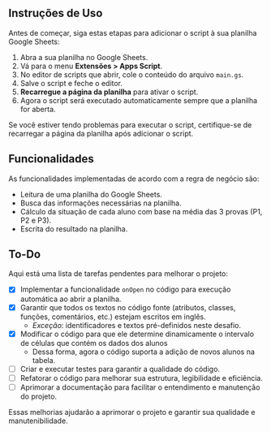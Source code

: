 ## Instruções de Uso

Antes de começar, siga estas etapas para adicionar o script à sua planilha Google Sheets:

1. Abra a sua planilha no Google Sheets.
2. Vá para o menu **Extensões > Apps Script**.
3. No editor de scripts que abrir, cole o conteúdo do arquivo `main.gs`.
4. Salve o script e feche o editor.
5. **Recarregue a página da planilha** para ativar o script.
6. Agora o script será executado automaticamente sempre que a planilha for aberta.

Se você estiver tendo problemas para executar o script, certifique-se de recarregar a página da planilha após adicionar o script.

## Funcionalidades

As funcionalidades implementadas de acordo com a regra de negócio são:

- Leitura de uma planilha do Google Sheets.
- Busca das informações necessárias na planilha.
- Cálculo da situação de cada aluno com base na média das 3 provas (P1, P2 e P3).
- Escrita do resultado na planilha.

## To-Do

Aqui está uma lista de tarefas pendentes para melhorar o projeto:

- [x] Implementar a funcionalidade `onOpen` no código para execução automática ao abrir a planilha.
- [x] Garantir que todos os textos no código fonte (atributos, classes, funções, comentários, etc.) estejam escritos em inglês.
    - *Exceção*: identificadores e textos pré-definidos neste desafio.
- [x] Modificar o código para que ele determine dinamicamente o intervalo de células que contém os dados dos alunos
    - Dessa forma, agora o código suporta a adição de novos alunos na tabela.
- [ ] Criar e executar testes para garantir a qualidade do código.
- [ ] Refatorar o código para melhorar sua estrutura, legibilidade e eficiência.
- [ ] Aprimorar a documentação para facilitar o entendimento e manutenção do projeto.

Essas melhorias ajudarão a aprimorar o projeto e garantir sua qualidade e manutenibilidade.
